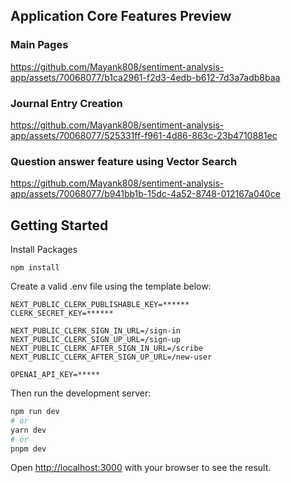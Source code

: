 ## Application Core Features Preview


### Main Pages
https://github.com/Mayank808/sentiment-analysis-app/assets/70068077/b1ca2961-f2d3-4edb-b612-7d3a7adb8baa

### Journal Entry Creation 
https://github.com/Mayank808/sentiment-analysis-app/assets/70068077/525331ff-f961-4d86-863c-23b4710881ec

### Question answer feature using Vector Search
https://github.com/Mayank808/sentiment-analysis-app/assets/70068077/b941bb1b-15dc-4a52-8748-012167a040ce



## Getting Started
Install Packages

```
npm install
```

Create a valid .env file using the template below: 
```
NEXT_PUBLIC_CLERK_PUBLISHABLE_KEY=******
CLERK_SECRET_KEY=******

NEXT_PUBLIC_CLERK_SIGN_IN_URL=/sign-in
NEXT_PUBLIC_CLERK_SIGN_UP_URL=/sign-up
NEXT_PUBLIC_CLERK_AFTER_SIGN_IN_URL=/scribe
NEXT_PUBLIC_CLERK_AFTER_SIGN_UP_URL=/new-user

OPENAI_API_KEY=*****
```

Then run the development server:

```bash
npm run dev
# or
yarn dev
# or
pnpm dev
```

Open [http://localhost:3000](http://localhost:3000) with your browser to see the result.
